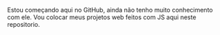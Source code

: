Estou começando aqui no GitHub, ainda não tenho muito conhecimento com ele. Vou colocar meus projetos web feitos com JS aqui neste repositorio.  
